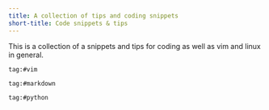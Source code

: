 ```yaml
---
title: A collection of tips and coding snippets
short-title: Code snippets & tips
---
```


This is a collection of a snippets and tips for coding as well as vim and linux in general.

```query
tag:#vim
```

```query
tag:#markdown
```

```query
tag:#python
```
